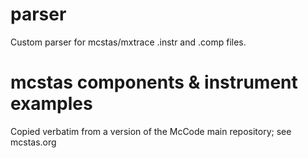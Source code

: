 # parser

Custom parser for mcstas/mxtrace .instr and .comp files.

# mcstas components & instrument examples

Copied verbatim from a version of the McCode main repository; see mcstas.org
